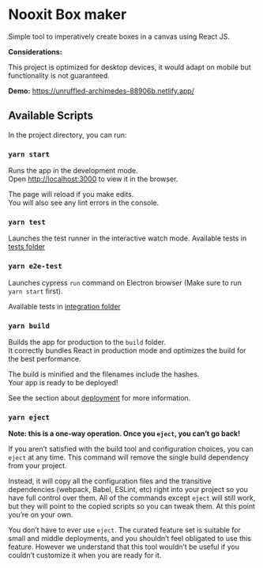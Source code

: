 # Nooxit Box maker

Simple tool to imperatively create boxes in a canvas using React JS.

**Considerations:**

This project is optimized for desktop devices, it would adapt on mobile but functionality is not guaranteed.

**Demo:** https://unruffled-archimedes-88906b.netlify.app/

## Available Scripts

In the project directory, you can run:

### `yarn start`

Runs the app in the development mode.\
Open [http://localhost:3000](http://localhost:3000) to view it in the browser.

The page will reload if you make edits.\
You will also see any lint errors in the console.
### `yarn test`

Launches the test runner in the interactive watch mode.
Available tests in [tests folder](https://github.com/ofqwx/box-maker/tree/main/src/tests)

### `yarn e2e-test`

Launches cypress `run` command on Electron browser (Make sure to run `yarn start` first).

Available tests in [integration folder](https://github.com/ofqwx/box-maker/tree/main/cypress/integration)

### `yarn build`

Builds the app for production to the `build` folder.\
It correctly bundles React in production mode and optimizes the build for the best performance.

The build is minified and the filenames include the hashes.\
Your app is ready to be deployed!

See the section about [deployment](https://facebook.github.io/create-react-app/docs/deployment) for more information.

### `yarn eject`

**Note: this is a one-way operation. Once you `eject`, you can’t go back!**

If you aren’t satisfied with the build tool and configuration choices, you can `eject` at any time. This command will remove the single build dependency from your project.

Instead, it will copy all the configuration files and the transitive dependencies (webpack, Babel, ESLint, etc) right into your project so you have full control over them. All of the commands except `eject` will still work, but they will point to the copied scripts so you can tweak them. At this point you’re on your own.

You don’t have to ever use `eject`. The curated feature set is suitable for small and middle deployments, and you shouldn’t feel obligated to use this feature. However we understand that this tool wouldn’t be useful if you couldn’t customize it when you are ready for it.
